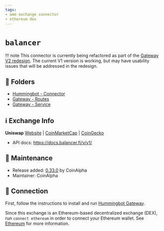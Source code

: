 ```yaml
---
tags:
- amm exchange connector
- ethereum dex
---
```


# `balancer`

!!! note
    This connector is currently being refactored as part of the [Gateway V2 redesign](/developers/gateway). The current V1 version is working, but may have usability issues that will be addressed in the redesign.

## 📁 Folders

* [Hummingbot - Connector](https://github.com/hummingbot/hummingbot/tree/master/hummingbot/connector/connector/balancer)
* [Gateway - Routes](https://github.com/CoinAlpha/gateway-api/blob/master/src/routes/balancer.route.ts)
* [Gateway - Service](https://github.com/CoinAlpha/gateway-api/blob/master/src/services/balancer.js)

## ℹ️ Exchange Info

**Uniswap** 
[Website](https://balancer.fi/) | [CoinMarketCap](https://coinmarketcap.com/currencies/balancer/) | [CoinGecko](https://www.coingecko.com/en/coins/balancer)

* API docs: https://docs.balancer.fi/v/v1/

## 👷 Maintenance

* Release added: [0.33.0](/release-notes/0.33.0/) by CoinAlpha
* Maintainer: CoinAlpha

## 🔑 Connection

First, follow the instructions to install and run [Hummingbot Gateway](/gateway/).

Since this exchange is an Ethereum-based decentralized exchange (DEX), run `connect ethereum` in order to connect your Ethereum wallet. See [Ethereum](/protocols/ethereum) for more information.
